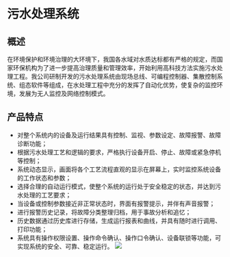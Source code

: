 # 污水处理系统
## 概述
在环境保护和环境治理的大环境下，我国各水域对水质达标都有严格的规定，而国家环保机构为了进一步提高治理质量和管理效率，开始利用高科技方法实施污水处理工程。我公司研制开发的污水处理系统由现场总线、可编程控制器、集散控制系统、组态软件等组成，在水处理工程中充分的发挥了自动化优势，使复杂的监控环境，发展为无人监控及网络控制模式。
## 产品特点
- 对整个系统内的设备及运行结果具有控制、监视、参数设定、故障报警、故障诊断功能；
- 根据污水处理工艺和逻辑的要求，严格执行设备开启、停止、故障或紧急停机等控制；
- 系统动态显示，画面将各个工艺流程直观的显示在屏幕上，实时监控系统设备的工作状态和参数；
- 选择合理的自动运行模式，使整个系统的运行处于安全稳定的状态，并达到污水处理的工艺要求；
- 当设备或控制参数接近非正常状态时，界面有报警提示，并伴有声音报警；
- 进行报警历史记录，将故障分类整理归档，用于事故分析和追忆；
- 历史数据通过历史库进行存储，生成运行报表和曲线，并具有随时进行调用、打印功能；
- 系统具有操作权限设置、操作命令确认、操作口令确认、设备联锁等功能，可实现系统的安全、可靠、稳定运行。
![  ](./img/system/091502.jpg)
